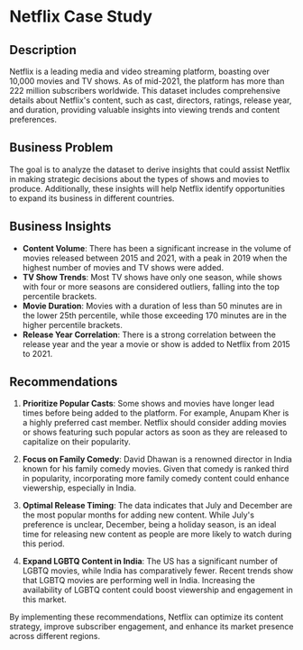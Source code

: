 # Netflix Case Study

## Description
Netflix is a leading media and video streaming platform, boasting over 10,000 movies and TV shows. As of mid-2021, the platform has more than 222 million subscribers worldwide. This dataset includes comprehensive details about Netflix's content, such as cast, directors, ratings, release year, and duration, providing valuable insights into viewing trends and content preferences.

## Business Problem
The goal is to analyze the dataset to derive insights that could assist Netflix in making strategic decisions about the types of shows and movies to produce. Additionally, these insights will help Netflix identify opportunities to expand its business in different countries.

## Business Insights
- **Content Volume**: There has been a significant increase in the volume of movies released between 2015 and 2021, with a peak in 2019 when the highest number of movies and TV shows were added.
- **TV Show Trends**: Most TV shows have only one season, while shows with four or more seasons are considered outliers, falling into the top percentile brackets.
- **Movie Duration**: Movies with a duration of less than 50 minutes are in the lower 25th percentile, while those exceeding 170 minutes are in the higher percentile brackets.
- **Release Year Correlation**: There is a strong correlation between the release year and the year a movie or show is added to Netflix from 2015 to 2021.

## Recommendations
1. **Prioritize Popular Casts**: Some shows and movies have longer lead times before being added to the platform. For example, Anupam Kher is a highly preferred cast member. Netflix should consider adding movies or shows featuring such popular actors as soon as they are released to capitalize on their popularity.

2. **Focus on Family Comedy**: David Dhawan is a renowned director in India known for his family comedy movies. Given that comedy is ranked third in popularity, incorporating more family comedy content could enhance viewership, especially in India.

3. **Optimal Release Timing**: The data indicates that July and December are the most popular months for adding new content. While July's preference is unclear, December, being a holiday season, is an ideal time for releasing new content as people are more likely to watch during this period.

4. **Expand LGBTQ Content in India**: The US has a significant number of LGBTQ movies, while India has comparatively fewer. Recent trends show that LGBTQ movies are performing well in India. Increasing the availability of LGBTQ content could boost viewership and engagement in this market.

By implementing these recommendations, Netflix can optimize its content strategy, improve subscriber engagement, and enhance its market presence across different regions.
